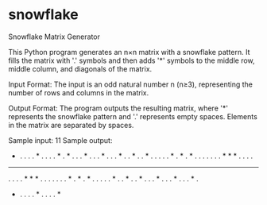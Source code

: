 # snowflake
Snowflake Matrix Generator

This Python program generates an n×n matrix with a snowflake pattern. It fills the matrix with '.' symbols and then adds '*' symbols to the middle row, middle column, and diagonals of the matrix.

Input Format:
The input is an odd natural number n (n≥3), representing the number of rows and columns in the matrix.

Output Format:
The program outputs the resulting matrix, where '*' represents the snowflake pattern and '.' represents empty spaces. Elements in the matrix are separated by spaces.

Sample input:
11
Sample output:
* . . . . * . . . . *
. * . . . * . . . * .
. . * . . * . . * . .
. . . * . * . * . . .
. . . . * * * . . . .
* * * * * * * * * * *
. . . . * * * . . . .
. . . * . * . * . . .
. . * . . * . . * . .
. * . . . * . . . * .
* . . . . * . . . . *
